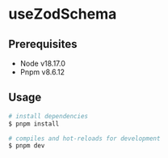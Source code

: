 # useZodSchema

## Prerequisites

- Node v18.17.0
- Pnpm v8.6.12

## Usage

```sh
# install dependencies
$ pnpm install

# compiles and hot-reloads for development
$ pnpm dev
```
